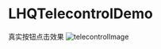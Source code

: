# LHQTelecontrolDemo
真实按钮点击效果
![telecontrolImage](https://github.com/wahkim/LHQTelecontrolDemo/blob/master/telecontrol.gif)
